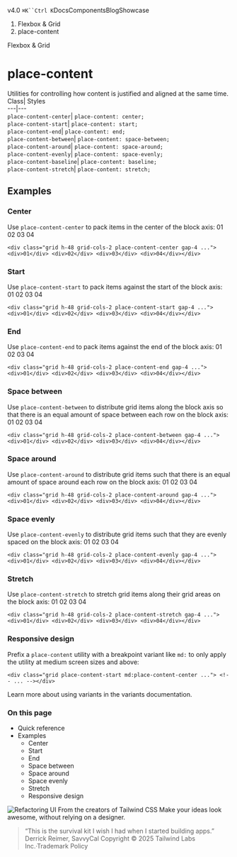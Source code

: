 v4.0
`⌘K``Ctrl K`DocsComponentsBlogShowcase
  1. Flexbox & Grid
  2. place-content


Flexbox & Grid
# place-content
Utilities for controlling how content is justified and aligned at the same time.
Class| Styles  
---|---  
`place-content-center`| `place-content: center;`  
`place-content-start`| `place-content: start;`  
`place-content-end`| `place-content: end;`  
`place-content-between`| `place-content: space-between;`  
`place-content-around`| `place-content: space-around;`  
`place-content-evenly`| `place-content: space-evenly;`  
`place-content-baseline`| `place-content: baseline;`  
`place-content-stretch`| `place-content: stretch;`  
## Examples
### Center
Use `place-content-center` to pack items in the center of the block axis:
01
02
03
04
```
<div class="grid h-48 grid-cols-2 place-content-center gap-4 ..."> <div>01</div> <div>02</div> <div>03</div> <div>04</div></div>
```

### Start
Use `place-content-start` to pack items against the start of the block axis:
01
02
03
04
```
<div class="grid h-48 grid-cols-2 place-content-start gap-4 ..."> <div>01</div> <div>02</div> <div>03</div> <div>04</div></div>
```

### End
Use `place-content-end` to pack items against the end of the block axis:
01
02
03
04
```
<div class="grid h-48 grid-cols-2 place-content-end gap-4 ..."> <div>01</div> <div>02</div> <div>03</div> <div>04</div></div>
```

### Space between
Use `place-content-between` to distribute grid items along the block axis so that there is an equal amount of space between each row on the block axis:
01
02
03
04
```
<div class="grid h-48 grid-cols-2 place-content-between gap-4 ..."> <div>01</div> <div>02</div> <div>03</div> <div>04</div></div>
```

### Space around
Use `place-content-around` to distribute grid items such that there is an equal amount of space around each row on the block axis:
01
02
03
04
```
<div class="grid h-48 grid-cols-2 place-content-around gap-4 ..."> <div>01</div> <div>02</div> <div>03</div> <div>04</div></div>
```

### Space evenly
Use `place-content-evenly` to distribute grid items such that they are evenly spaced on the block axis:
01
02
03
04
```
<div class="grid h-48 grid-cols-2 place-content-evenly gap-4 ..."> <div>01</div> <div>02</div> <div>03</div> <div>04</div></div>
```

### Stretch
Use `place-content-stretch` to stretch grid items along their grid areas on the block axis:
01
02
03
04
```
<div class="grid h-48 grid-cols-2 place-content-stretch gap-4 ..."> <div>01</div> <div>02</div> <div>03</div> <div>04</div></div>
```

### Responsive design
Prefix a `place-content` utility with a breakpoint variant like `md:` to only apply the utility at medium screen sizes and above:
```
<div class="grid place-content-start md:place-content-center ..."> <!-- ... --></div>
```

Learn more about using variants in the variants documentation.
### On this page
  * Quick reference
  * Examples
    * Center
    * Start
    * End
    * Space between
    * Space around
    * Space evenly
    * Stretch
    * Responsive design


![Refactoring UI](https://tailwindcss.com/_next/image?url=%2F_next%2Fstatic%2Fmedia%2Fbook-promo.27d91093.png&w=256&q=75)
From the creators of Tailwind CSS
Make your ideas look awesome, without relying on a designer.
> “This is the survival kit I wish I had when I started building apps.”
> Derrick Reimer, SavvyCal
Copyright © 2025 Tailwind Labs Inc.·Trademark Policy
